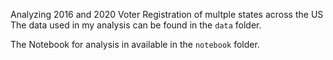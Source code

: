 Analyzing 2016 and 2020 Voter Registration of multple states across the US   
The data used in my analysis can be found in the  `data` folder.

The Notebook for analysis in available in the `notebook` folder.
